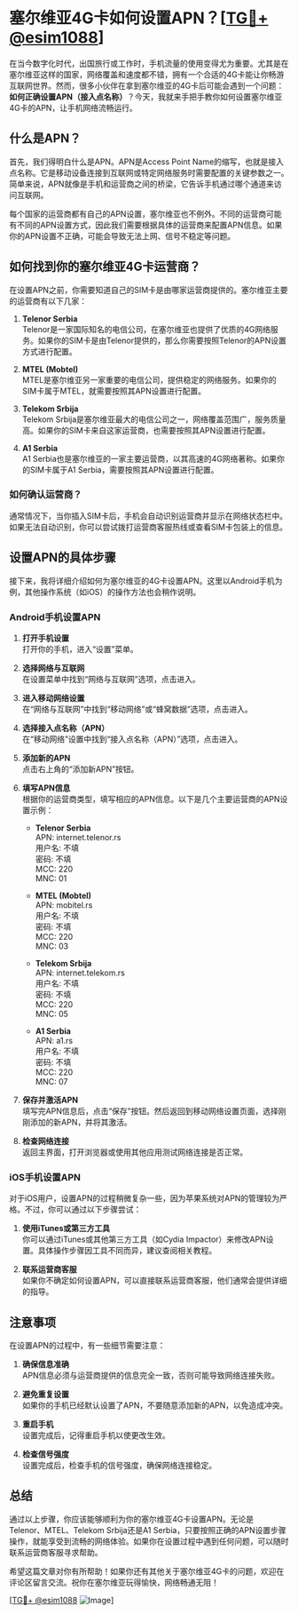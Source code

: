 # 塞尔维亚4G卡如何设置APN？[[TG💪+ @esim1088](https://t.me/s/esim1088)]

在当今数字化时代，出国旅行或工作时，手机流量的使用变得尤为重要。尤其是在塞尔维亚这样的国家，网络覆盖和速度都不错，拥有一个合适的4G卡能让你畅游互联网世界。然而，很多小伙伴在拿到塞尔维亚的4G卡后可能会遇到一个问题：**如何正确设置APN（接入点名称）**？今天，我就来手把手教你如何设置塞尔维亚4G卡的APN，让手机网络流畅运行。

## 什么是APN？

首先，我们得明白什么是APN。APN是Access Point Name的缩写，也就是接入点名称。它是移动设备连接到互联网或特定网络服务时需要配置的关键参数之一。简单来说，APN就像是手机和运营商之间的桥梁，它告诉手机通过哪个通道来访问互联网。

每个国家的运营商都有自己的APN设置，塞尔维亚也不例外。不同的运营商可能有不同的APN设置方式，因此我们需要根据具体的运营商来配置APN信息。如果你的APN设置不正确，可能会导致无法上网、信号不稳定等问题。

## 如何找到你的塞尔维亚4G卡运营商？

在设置APN之前，你需要知道自己的SIM卡是由哪家运营商提供的。塞尔维亚主要的运营商有以下几家：

1. **Telenor Serbia**  
   Telenor是一家国际知名的电信公司，在塞尔维亚也提供了优质的4G网络服务。如果你的SIM卡是由Telenor提供的，那么你需要按照Telenor的APN设置方式进行配置。

2. **MTEL (Mobtel)**  
   MTEL是塞尔维亚另一家重要的电信公司，提供稳定的网络服务。如果你的SIM卡属于MTEL，就需要按照其APN设置进行配置。

3. **Telekom Srbija**  
   Telekom Srbija是塞尔维亚最大的电信公司之一，网络覆盖范围广，服务质量高。如果你的SIM卡来自这家运营商，也需要按照其APN设置进行配置。

4. **A1 Serbia**  
   A1 Serbia也是塞尔维亚的一家主要运营商，以其高速的4G网络著称。如果你的SIM卡属于A1 Serbia，需要按照其APN设置进行配置。

### 如何确认运营商？

通常情况下，当你插入SIM卡后，手机会自动识别运营商并显示在网络状态栏中。如果无法自动识别，你可以尝试拨打运营商客服热线或查看SIM卡包装上的信息。

## 设置APN的具体步骤

接下来，我将详细介绍如何为塞尔维亚的4G卡设置APN。这里以Android手机为例，其他操作系统（如iOS）的操作方法也会稍作说明。

### Android手机设置APN

1. **打开手机设置**  
   打开你的手机，进入“设置”菜单。

2. **选择网络与互联网**  
   在设置菜单中找到“网络与互联网”选项，点击进入。

3. **进入移动网络设置**  
   在“网络与互联网”中找到“移动网络”或“蜂窝数据”选项，点击进入。

4. **选择接入点名称（APN）**  
   在“移动网络”设置中找到“接入点名称（APN）”选项，点击进入。

5. **添加新的APN**  
   点击右上角的“添加新APN”按钮。

6. **填写APN信息**  
   根据你的运营商类型，填写相应的APN信息。以下是几个主要运营商的APN设置示例：

   - **Telenor Serbia**  
     APN: internet.telenor.rs  
     用户名: 不填  
     密码: 不填  
     MCC: 220  
     MNC: 01  

   - **MTEL (Mobtel)**  
     APN: mobitel.rs  
     用户名: 不填  
     密码: 不填  
     MCC: 220  
     MNC: 03  

   - **Telekom Srbija**  
     APN: internet.telekom.rs  
     用户名: 不填  
     密码: 不填  
     MCC: 220  
     MNC: 05  

   - **A1 Serbia**  
     APN: a1.rs  
     用户名: 不填  
     密码: 不填  
     MCC: 220  
     MNC: 07  

7. **保存并激活APN**  
   填写完APN信息后，点击“保存”按钮。然后返回到移动网络设置页面，选择刚刚添加的新APN，并将其激活。

8. **检查网络连接**  
   返回主界面，打开浏览器或使用其他应用测试网络连接是否正常。

### iOS手机设置APN

对于iOS用户，设置APN的过程稍微复杂一些，因为苹果系统对APN的管理较为严格。不过，你可以通过以下步骤尝试：

1. **使用iTunes或第三方工具**  
   你可以通过iTunes或其他第三方工具（如Cydia Impactor）来修改APN设置。具体操作步骤因工具不同而异，建议查阅相关教程。

2. **联系运营商客服**  
   如果你不确定如何设置APN，可以直接联系运营商客服，他们通常会提供详细的指导。

## 注意事项

在设置APN的过程中，有一些细节需要注意：

1. **确保信息准确**  
   APN信息必须与运营商提供的信息完全一致，否则可能导致网络连接失败。

2. **避免重复设置**  
   如果你的手机已经默认设置了APN，不要随意添加新的APN，以免造成冲突。

3. **重启手机**  
   设置完成后，记得重启手机以使更改生效。

4. **检查信号强度**  
   设置完成后，检查手机的信号强度，确保网络连接稳定。

## 总结

通过以上步骤，你应该能够顺利为你的塞尔维亚4G卡设置APN。无论是Telenor、MTEL、Telekom Srbija还是A1 Serbia，只要按照正确的APN设置步骤操作，就能享受到流畅的网络体验。如果你在设置过程中遇到任何问题，可以随时联系运营商客服寻求帮助。

希望这篇文章对你有所帮助！如果你还有其他关于塞尔维亚4G卡的问题，欢迎在评论区留言交流。祝你在塞尔维亚玩得愉快，网络畅通无阻！

[[TG💪+ @esim1088](https://t.me/s/esim1088) ![Image](https://i.postimg.cc/4NQfJmqS/Snipaste-2025-05-13-00-14-12.png)]